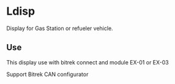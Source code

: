 # Ldisp
Display for Gas Station or refueler vehicle.

## Use

This display use with bitrek connect and module EX-01 or EX-03

Support Bitrek CAN configurator


